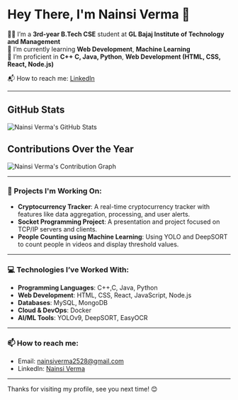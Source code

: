 # Hey There, I'm Nainsi Verma 👋

👩‍💻 I’m a **3rd-year B.Tech CSE** student at **GL Bajaj Institute of Technology and Management**  
🌱 I’m currently learning **Web Development**,  **Machine Learning**  
🔧 I’m proficient in **C++ C, Java, Python**, **Web Development (HTML, CSS, React, Node.js)**  

📬 How to reach me: [LinkedIn](https://www.linkedin.com/in/nainsi-verma-637493259/)  

---

## GitHub Stats
![Nainsi Verma's GitHub Stats](https://github-readme-stats.vercel.app/api?username=Vermanainsi24&show_icons=true&hide_title=true&hide=prs&count_private=true&theme=dark)

## Contributions Over the Year
![Nainsi Verma's Contribution Graph](https://github-readme-streak-stats.herokuapp.com/?user=Vermanainsi24&theme=dark)

---

### 🚀 Projects I'm Working On:
- **Cryptocurrency Tracker**: A real-time cryptocurrency tracker with features like data aggregation, processing, and user alerts.
- **Socket Programming Project**: A presentation and project focused on TCP/IP servers and clients.
- **People Counting using Machine Learning**: Using YOLO and DeepSORT to count people in videos and display threshold values.

---

### 💻 Technologies I’ve Worked With:
- **Programming Languages**: C++,C, Java, Python
- **Web Development**: HTML, CSS, React, JavaScript, Node.js
- **Databases**: MySQL, MongoDB
- **Cloud & DevOps**: Docker
- **AI/ML Tools**: YOLOv9, DeepSORT, EasyOCR

---

### 📫 How to reach me:
- Email: [nainsiverma2528@gmail.com](mailto:nainsiverma2528@gmail.com)
- LinkedIn: [Nainsi Verma](https://www.linkedin.com/in/nainsi-verma-637493259/)

---

Thanks for visiting my profile, see you next time! 😊
